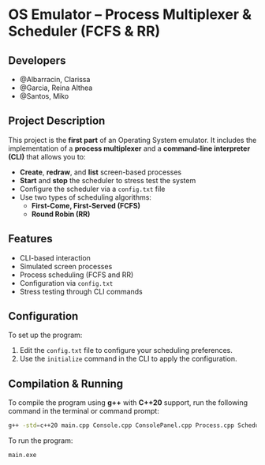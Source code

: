 # OS Emulator – Process Multiplexer & Scheduler (FCFS & RR)

## Developers
- @Albarracin, Clarissa  
- @Garcia, Reina Althea  
- @Santos, Miko  

## Project Description
This project is the **first part** of an Operating System emulator. It includes the implementation of a **process multiplexer** and a **command-line interpreter (CLI)** that allows you to:

- **Create**, **redraw**, and **list** screen-based processes  
- **Start** and **stop** the scheduler to stress test the system  
- Configure the scheduler via a `config.txt` file  
- Use two types of scheduling algorithms:  
  - **First-Come, First-Served (FCFS)**  
  - **Round Robin (RR)**

## Features
- CLI-based interaction
- Simulated screen processes
- Process scheduling (FCFS and RR)
- Configuration via `config.txt`
- Stress testing through CLI commands

## Configuration
To set up the program:

1. Edit the `config.txt` file to configure your scheduling preferences.
2. Use the `initialize` command in the CLI to apply the configuration.

## Compilation & Running
To compile the program using **g++** with **C++20** support, run the following command in the terminal or command prompt:

```bash
g++ -std=c++20 main.cpp Console.cpp ConsolePanel.cpp Process.cpp Scheduler.cpp Config.cpp FCFSScheduler.cpp RRScheduler.cpp FlatMemoryAllocator.cpp MemoryAllocator.cpp -o main.exe
```
To run the program:
```bash
main.exe
```

